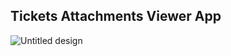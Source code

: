 ## Tickets Attachments Viewer App

![Untitled design](https://user-images.githubusercontent.com/16492669/138571466-9c7936d6-f098-4c27-b78f-999fb441f84a.png)
